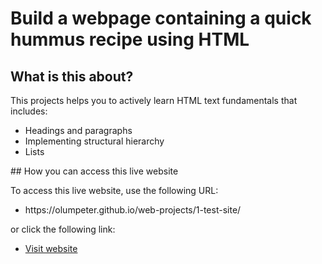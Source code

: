 # Build a webpage containing a quick hummus recipe using HTML
## What is this about?

This projects helps you to actively learn HTML text fundamentals that includes:
<ul>
  <li>Headings and paragraphs</li>
  <li>Implementing structural hierarchy</li>
  <li>Lists</li>
</ul>
## How you can access this live website
<p>To access this live website, use the following URL:</p>
<ul>
  <li>https://olumpeter.github.io/web-projects/1-test-site/</li>
</ul>
<p>or click the following link:</p> 
<ul>
  <li><a href="https://olumpeter.github.io/web-projects/1-test-site/">Visit website</a></li>
</ul>



